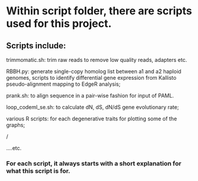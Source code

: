 # Within script folder, there are scripts used for this project. 



## Scripts include:

trimmomatic.sh: trim raw reads to remove low quality reads, adapters etc.


RBBH.py: generate single-copy homolog list between a1 and a2 haploid genomes, scripts to identify differential gene expression from Kallisto pseudo-alignment mapping to EdgeR analysis; 


prank.sh: to align sequence in a pair-wise fashion for input of PAML.


loop_codeml_se.sh: to calculate dN, dS, dN/dS gene evolutionary rate;


various R scripts: for each degenerative traits for plotting some of the graphs;

/


....etc.



### For each script, it always starts with a short explanation for what this script is for.
